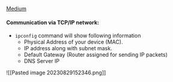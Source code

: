 
[Medium](https://medium.com/networks-security/computer-communication-locally-and-remotely-13d68f29efbc)


#### Communication via TCP/IP network:

* `ipconfig` command will show following information
	* Physical Address of your device (MAC).
	* IP address along with subnet mask.
	* Default Gateway (Router assigned for sending IP packets)
	* DNS Server IP

![[Pasted image 20230829152346.png]]

